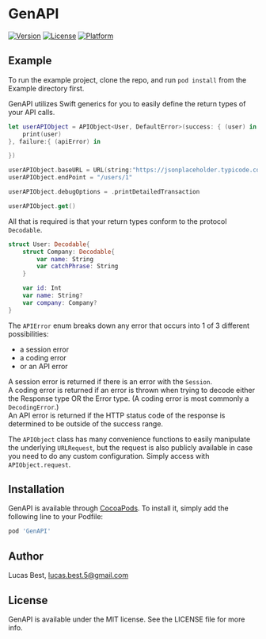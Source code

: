 # GenAPI

[![Version](https://img.shields.io/cocoapods/v/GenAPI.svg?style=flat)](http://cocoapods.org/pods/GenAPI)
[![License](https://img.shields.io/cocoapods/l/GenAPI.svg?style=flat)](http://cocoapods.org/pods/GenAPI)
[![Platform](https://img.shields.io/cocoapods/p/GenAPI.svg?style=flat)](http://cocoapods.org/pods/GenAPI)

## Example

To run the example project, clone the repo, and run `pod install` from the Example directory first.

GenAPI utilizes Swift generics for you to easily define the return types of your API calls.

```swift
let userAPIObject = APIObject<User, DefaultError>(success: { (user) in
    print(user)
}, failure:{ (apiError) in

})

userAPIObject.baseURL = URL(string:"https://jsonplaceholder.typicode.com")
userAPIObject.endPoint = "/users/1"

userAPIObject.debugOptions = .printDetailedTransaction

userAPIObject.get()
```

All that is required is that your return types conform to the protocol `Decodable`.

```swift
struct User: Decodable{
    struct Company: Decodable{
        var name: String
        var catchPhrase: String
    }

    var id: Int
    var name: String?
    var company: Company?
}
```

The  `APIError` enum breaks down any error that occurs into 1 of 3 different possibilities:

- a session error
- a coding error
- or an API error

A session error is returned if there is an error with the `Session`.<br>
A coding error is returned if an error is thrown when trying to decode either the Response type OR the Error type. (A coding error is most commonly a  `DecodingError`.)<br>
An API error is returned if the HTTP status code of the response is determined to be outside of the success range.<br>

The `APIObject` class has many convenience functions to easily manipulate the underlying `URLRequest`, but the request is also publicly available in case you need to do any custom configuration. Simply access with  `APIObject.request`.

## Installation

GenAPI is available through [CocoaPods](http://cocoapods.org). To install
it, simply add the following line to your Podfile:

```ruby
pod 'GenAPI'
```

## Author

Lucas Best, lucas.best.5@gmail.com

## License

GenAPI is available under the MIT license. See the LICENSE file for more info.
